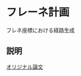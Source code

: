 # フレーネ計画

フレネ座標における経路生成

## 説明

[オリジナル論文](https://www.researchgate.net/publication/224156269_Optimal_Trajectory_Generation_for_Dynamic_Street_Scenarios_in_a_Frenet_Frame)
